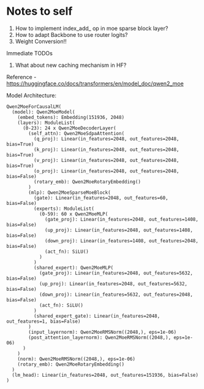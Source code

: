 # Notes to self

1. How to implement index_add_ op in moe sparse block layer?
2. How to adapt Backbone to use router logits?
3. Weight Conversion!!


Immediate TODOs

1. What about new caching mechanism in HF?


Reference - https://huggingface.co/docs/transformers/en/model_doc/qwen2_moe

Model Architecture:

```
Qwen2MoeForCausalLM(
  (model): Qwen2MoeModel(
    (embed_tokens): Embedding(151936, 2048)
    (layers): ModuleList(
      (0-23): 24 x Qwen2MoeDecoderLayer(
        (self_attn): Qwen2MoeSdpaAttention(
          (q_proj): Linear(in_features=2048, out_features=2048, bias=True)
          (k_proj): Linear(in_features=2048, out_features=2048, bias=True)
          (v_proj): Linear(in_features=2048, out_features=2048, bias=True)
          (o_proj): Linear(in_features=2048, out_features=2048, bias=False)
          (rotary_emb): Qwen2MoeRotaryEmbedding()
        )
        (mlp): Qwen2MoeSparseMoeBlock(
          (gate): Linear(in_features=2048, out_features=60, bias=False)
          (experts): ModuleList(
            (0-59): 60 x Qwen2MoeMLP(
              (gate_proj): Linear(in_features=2048, out_features=1408, bias=False)
              (up_proj): Linear(in_features=2048, out_features=1408, bias=False)
              (down_proj): Linear(in_features=1408, out_features=2048, bias=False)
              (act_fn): SiLU()
            )
          )
          (shared_expert): Qwen2MoeMLP(
            (gate_proj): Linear(in_features=2048, out_features=5632, bias=False)
            (up_proj): Linear(in_features=2048, out_features=5632, bias=False)
            (down_proj): Linear(in_features=5632, out_features=2048, bias=False)
            (act_fn): SiLU()
          )
          (shared_expert_gate): Linear(in_features=2048, out_features=1, bias=False)
        )
        (input_layernorm): Qwen2MoeRMSNorm((2048,), eps=1e-06)
        (post_attention_layernorm): Qwen2MoeRMSNorm((2048,), eps=1e-06)
      )
    )
    (norm): Qwen2MoeRMSNorm((2048,), eps=1e-06)
    (rotary_emb): Qwen2MoeRotaryEmbedding()
  )
  (lm_head): Linear(in_features=2048, out_features=151936, bias=False)
)
```